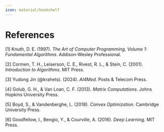 ```yaml
---
icon: material/bookshelf
---
```


# References

[1] Knuth, D. E. (1997). *The Art of Computer Programming, Volume 1: Fundamental Algorithms*. Addison-Wesley Professional.

[2] Cormen, T. H., Leiserson, C. E., Rivest, R. L., & Stein, C. (2001). *Introduction to Algorithms*. MIT Press.

[3] Yudong Jin (@krahets). (2024). *AI4Med*. Posts & Telecom Press.

[4] Golub, G. H., & Van Loan, C. F. (2013). *Matrix Computations*. Johns Hopkins University Press.

[5] Boyd, S., & Vandenberghe, L. (2018). *Convex Optimization*. Cambridge University Press.

[6] Goodfellow, I., Bengio, Y., & Courville, A. (2016). *Deep Learning*. MIT Press.